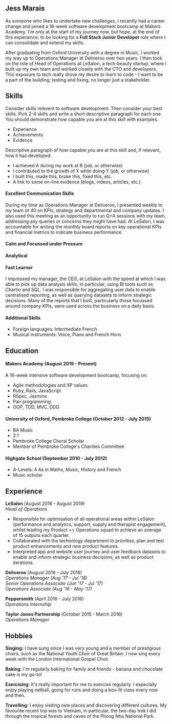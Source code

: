 ## Jess Marais 

As someone who likes to undertake new challenges, I recently had a career change and joined a 16-week software development bootcamp at Makers Academy. I'm only at the start of my journey now, but hope, at the end of this experience, to be looking for a <b> Full Stack Junior Developer </b> role where I can consolidate and extend my skills. 

After graduating from Oxford University with a degree in Music, I worked my way up to Operations Manager at Deliveroo over two years. I then took on the role of Head of Operations at LeSalon, a tech-beauty startup, where I built up my own team and worked closely with the CTO and developers. This exposure to tech really drove my desire to learn to code - I want to be a part of the building, testing and fixing, no longer just a stakeholder. 

## Skills

Consider skills relevent to software development. Then consider your best skills. Pick 2-4 skills and write a short descriptive paragraph for each one. You should demonstrate how capable you are at this skill with examples.
- Experience
- Achievements
- Evidence

Descriptive paragraph of how capable you are at this skill and, if relevant, how it has developed.

- I achieved A during my work at B (job, or otherwise)
- I contributed to the growth of X while doing Y (job, or otherwise)
- I built this, made this, broke this, fixed this, etc.
- A link to some on-line evidence (blogs, videos, articles, etc.)

#### Excellent Communication Skills 

During my time as Operations Manager at Deliveroo, I presented weekly to my team of 40 on KPIs, strategy and departmental and company updates. I also used this meeting as an opportunity to run Q+A sessions with my team, addressing any queries or concerns they might have had. At LeSalon, I was accountable for writing the monthly board reports on key operational KPIs and financial metrics to indicate business performance.

#### Calm and Focussed under Pressure 



#### Analytical



#### Fast Learner 

I impressed my manager, the CEO, at LeSalon with the speed at which I was able to pick up data analysis skills; in particular, using BI tools such as Chartio and SQL. I was responsible for aggregating user data to enable centralised reporting, as well as querying datasets to inform strategic decisions. Many of the reports that I built, particularly those focussed around company KPIs, were used across the business on a daily basis. 

#### Additional Skills 

- Foreign languages: Intermediate French 
- Musical instruments: Voice, Piano and French Horn 

## Education

#### Makers Academy (August 2019 - Present) 

A 16-week intensive software development bootcamp, focusing on: 

- Agile methodologies and XP values 
- Ruby, Rails, JavaScript
- RSpec, Jasmine
- Pair programming 
- OOP, TDD, MVC, DDD

#### University of Oxford, Pembroke College (October 2012 - July 2015) 

- BA Music 
- 2:1
- Pembroke College Choral Scholar
- Member of Pembroke College's Charities Committee 

#### Highgate School (September 2010 - July 2012) 

- A-Levels: 4 As in Maths, Music, History and French
- Music scholar 

## Experience

**LeSalon** (August 2018 - August 2019)    
*Head of Operations*  
- Responsible for optimisation of all operational areas within LeSalon (performance and analytics, support, supply and therapist engagement), whilst leading my Product <> Operations squad to achieve an average of 15 outputs each quarter.
- Collaborated with the technology department to prioritise, plan and test product enhancements and new product features.
- Interpreted app and website user journey and user feedback datasets to enable and inform strategic business decisions, as well as product iterations. 

**Deliveroo** (August 2016 - July 2018)   
*Operations Manager (Aug '17 - Jul '18)*  
*Senior Operations Associate (Jun '17 - Jul '17)*  
*Operations Associate (Aug '16 - May '17)*  

**Peppersmith** (April 2016 - July 2016)   
*Operations Internship* 

**Taylor Jones Partnership** (October 2015 - March 2016)   
*Operations Manager* 

## Hobbies

<b>Singing:</b> I have sung since I was very young and a member of presitgious choirs, such as the National Youth Choir of Great Britain. I now sing every week with the London International Gospel Choir. 

<b>Baking:</b> I'm regularly baking for family and friends - banana and chocolate cake is my go-to! 

<b>Exercising:</b> It's really important for me to exercise regularly. I especially enjoy playing netball, going for runs and doing a box-fit class every now and then. 

<b>Travelling:</b> I enjoy visiting new places and discovering different cultures. My favourite recent trip was to Vietnam, in particular, the two-day trek I did through the tropical forests and caves of the Phong Nha National Park. 
